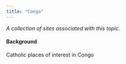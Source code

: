 ```yaml
---
title: "Congo"
---
```



*A collection of sites associated with this topic.*

#### Background

Catholic places of interest in Congo


